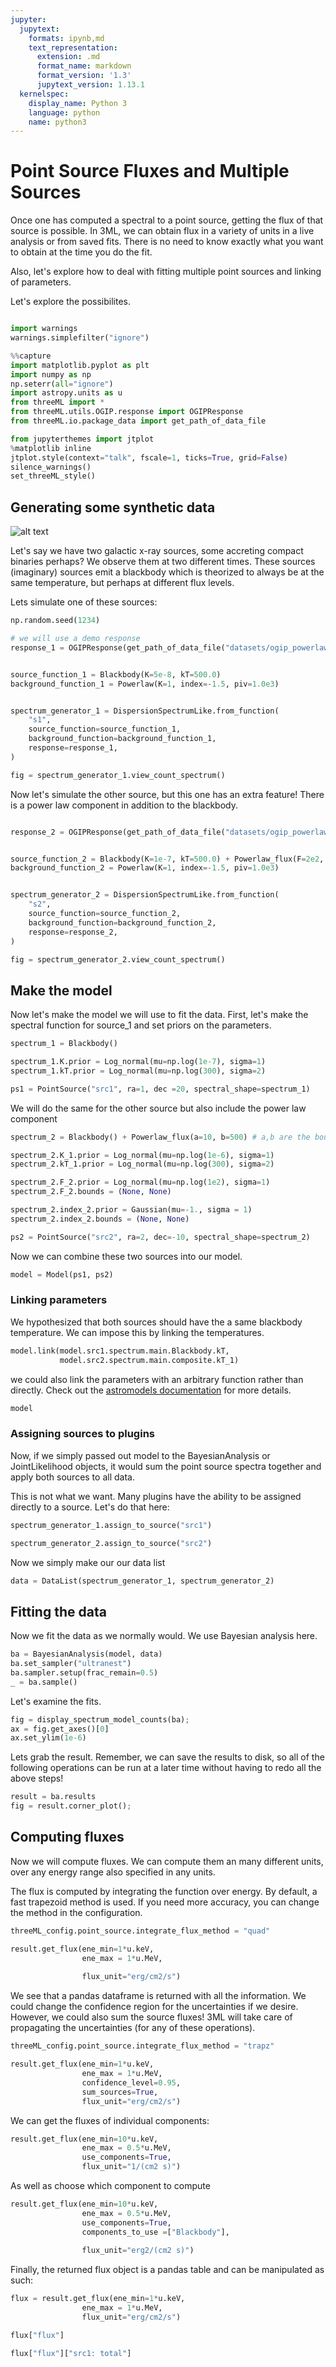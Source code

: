 ```yaml
---
jupyter:
  jupytext:
    formats: ipynb,md
    text_representation:
      extension: .md
      format_name: markdown
      format_version: '1.3'
      jupytext_version: 1.13.1
  kernelspec:
    display_name: Python 3
    language: python
    name: python3
---
```


<!-- #region -->
# Point Source Fluxes and Multiple Sources

Once one has computed a spectral to a point source, getting the flux of that source is possible.
In 3ML, we can obtain flux in a variety of units in a live analysis or from saved fits. There is no need to know exactly what you want to obtain at the time you do the fit.

Also, let's explore how to deal with fitting multiple point sources and linking of parameters.


Let's explore the possibilites.


<!-- #endregion -->

```python

```

```python
import warnings
warnings.simplefilter("ignore")

```

```python
%%capture
import matplotlib.pyplot as plt
import numpy as np
np.seterr(all="ignore")
import astropy.units as u
from threeML import *
from threeML.utils.OGIP.response import OGIPResponse
from threeML.io.package_data import get_path_of_data_file

```

```python
from jupyterthemes import jtplot
%matplotlib inline
jtplot.style(context="talk", fscale=1, ticks=True, grid=False)
silence_warnings()
set_threeML_style()
```

<!-- #region -->
## Generating some synthetic data

![alt text](http://aasnova.org/wp-content/uploads/2016/03/fig16.jpg)

Let's say we have two galactic x-ray sources, some accreting compact binaries perhaps? We observe them at two different times. These sources (imaginary) sources emit a blackbody which is theorized to always be at the same temperature, but perhaps at different flux levels.


Lets simulate one of these sources:

<!-- #endregion -->

```python
np.random.seed(1234)

# we will use a demo response
response_1 = OGIPResponse(get_path_of_data_file("datasets/ogip_powerlaw.rsp"))


source_function_1 = Blackbody(K=5e-8, kT=500.0)
background_function_1 = Powerlaw(K=1, index=-1.5, piv=1.0e3)


spectrum_generator_1 = DispersionSpectrumLike.from_function(
    "s1",
    source_function=source_function_1,
    background_function=background_function_1,
    response=response_1,
)

fig = spectrum_generator_1.view_count_spectrum()
```

Now let's simulate the other source, but this one has an extra feature! There is a power law component in addition to the blackbody. 

```python

response_2 = OGIPResponse(get_path_of_data_file("datasets/ogip_powerlaw.rsp"))


source_function_2 = Blackbody(K=1e-7, kT=500.0) + Powerlaw_flux(F=2e2, index=-1.5, a=10, b=500)
background_function_2 = Powerlaw(K=1, index=-1.5, piv=1.0e3)


spectrum_generator_2 = DispersionSpectrumLike.from_function(
    "s2",
    source_function=source_function_2,
    background_function=background_function_2,
    response=response_2,
)

fig = spectrum_generator_2.view_count_spectrum()
```

## Make the model

Now let's make the model we will use to fit the data. First, let's make the spectral function for source_1 and set priors on the parameters.


```python
spectrum_1 = Blackbody()

spectrum_1.K.prior = Log_normal(mu=np.log(1e-7), sigma=1)
spectrum_1.kT.prior = Log_normal(mu=np.log(300), sigma=2)

ps1 = PointSource("src1", ra=1, dec =20, spectral_shape=spectrum_1)

```

We will do the same for the other source but also include the power law component 

```python
spectrum_2 = Blackbody() + Powerlaw_flux(a=10, b=500) # a,b are the bounds for the flux for this model

spectrum_2.K_1.prior = Log_normal(mu=np.log(1e-6), sigma=1)
spectrum_2.kT_1.prior = Log_normal(mu=np.log(300), sigma=2)

spectrum_2.F_2.prior = Log_normal(mu=np.log(1e2), sigma=1)
spectrum_2.F_2.bounds = (None, None)

spectrum_2.index_2.prior = Gaussian(mu=-1., sigma = 1)
spectrum_2.index_2.bounds = (None, None)

ps2 = PointSource("src2", ra=2, dec=-10, spectral_shape=spectrum_2)
```

Now we can combine these two sources into our model.

```python
model = Model(ps1, ps2)
```

### Linking parameters

We hypothesized that both sources should have the a same blackbody temperature. We can impose this by linking the temperatures. 


```python
model.link(model.src1.spectrum.main.Blackbody.kT, 
           model.src2.spectrum.main.composite.kT_1)
```

we could also link the parameters with an arbitrary function rather than directly. Check out the [astromodels documentation](https://astromodels.readthedocs.io/en/latest/Model_tutorial.html#linking-parameters) for more details.

```python
model
```

### Assigning sources to plugins

Now, if we simply passed out model to the BayesianAnalysis or JointLikelihood objects, it would sum the point source spectra together and apply both sources to all data. 

This is not what we want. Many plugins have the ability to be assigned directly to a source. Let's do that here:

```python
spectrum_generator_1.assign_to_source("src1")

spectrum_generator_2.assign_to_source("src2")
```

Now we simply make our our data list

```python
data = DataList(spectrum_generator_1, spectrum_generator_2)
```

## Fitting the data

Now we fit the data as we normally would. We use Bayesian analysis here.

```python
ba = BayesianAnalysis(model, data)
ba.set_sampler("ultranest")
ba.sampler.setup(frac_remain=0.5)
_ = ba.sample()
```

Let's examine the fits.

```python
fig = display_spectrum_model_counts(ba);
ax = fig.get_axes()[0]
ax.set_ylim(1e-6)
```

Lets grab the result. Remember, we can save the results to disk, so all of the following operations can be run at a later time without having to redo all the above steps!

```python tags=["nbsphinx-thumbnail"]
result = ba.results
fig = result.corner_plot();
```

## Computing fluxes

Now we will compute fluxes. We can compute them an many different units, over any energy range also specified in any units. 

The flux is computed by integrating the function over energy. By default, a fast trapezoid method is used. If you need more accuracy, you can change the method in the configuration.


```python
threeML_config.point_source.integrate_flux_method = "quad"

result.get_flux(ene_min=1*u.keV, 
                ene_max = 1*u.MeV,
                
                flux_unit="erg/cm2/s")
```

We see that a pandas dataframe is returned with all the information. We could change the confidence region for the uncertainties if we desire. However, we could also sum the source fluxes! 3ML will take care of propagating the uncertainties (for any of these operations). 

```python
threeML_config.point_source.integrate_flux_method = "trapz"

result.get_flux(ene_min=1*u.keV, 
                ene_max = 1*u.MeV,
                confidence_level=0.95,
                sum_sources=True,
                flux_unit="erg/cm2/s")
```

We can get the fluxes of individual components:

```python
result.get_flux(ene_min=10*u.keV, 
                ene_max = 0.5*u.MeV,
                use_components=True,
                flux_unit="1/(cm2 s)")
```

As well as choose which component to compute

```python
result.get_flux(ene_min=10*u.keV, 
                ene_max = 0.5*u.MeV,
                use_components=True,
                components_to_use =["Blackbody"],
                
                flux_unit="erg2/(cm2 s)")
```

Finally, the returned flux object is a pandas table and can be manipulated as such:

```python
flux = result.get_flux(ene_min=1*u.keV, 
                ene_max = 1*u.MeV,
                flux_unit="erg/cm2/s")
```

```python
flux["flux"]
```

```python
flux["flux"]["src1: total"]
```
